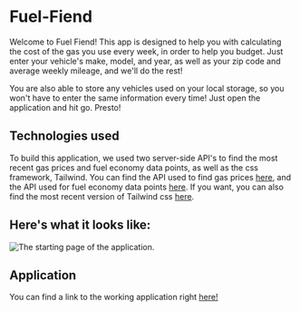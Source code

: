 # Fuel-Fiend

Welcome to Fuel Fiend! This app is designed to help you with calculating the cost of the gas you use every week, in order to help you budget. Just enter your vehicle's make, model, and year, as well as your zip code and average weekly mileage, and we'll do the rest!

You are also able to store any vehicles used on your local storage, so you won't have to enter the same information every time! Just open the application and hit go. Presto!

## Technologies used

To build this application, we used two server-side API's to find the most recent gas prices and fuel economy data points, as well as the css framework, Tailwind. You can find the API used to find gas prices [here](), and the API used for fuel economy data points [here](). If you want, you can also find the most recent version of Tailwind css [here](https://github.com/tailwindlabs/tailwindcss/releases/latest/).

## Here's what it looks like:

![The starting page of the application.](./images/xxx.png)

## Application

You can find a link to the working application right [here!](https://team2baybee.github.io/Fuel-Fiend/)